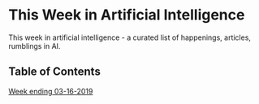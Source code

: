 #  This Week in Artificial Intelligence
This week in artificial intelligence - a curated list of happenings, articles, rumblings in AI.


## Table of Contents
[Week ending 03-16-2019](week/03-16-2019.md)